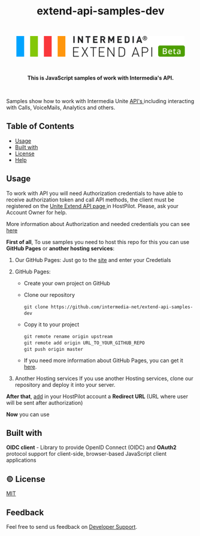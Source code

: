 
<h1 align="center"> extend-api-samples-dev </h1> <br>
<p align="center">
  <a href="https://developer.intermedia.com/">
    <img alt="GitPoint" title="GitPoint" src="https://github.com/GeorgeGevorkyan/EXT/blob/master/logo-beta.svg" width="450">
  </a>
</p>
<br>
<p align="center">
 <strong>This is JavaScript samples of work with Intermedia's API.</strong>
</p>
<br>
<p>
  Samples show how to work with Intermedia Unite <a href = "https://developer.intermedia.com/index.html"> API's </a> including interacting with Calls, VoiceMails, Analytics and others.
</p>

## Table of Contents

* [Usage](#Usage)
* [Built with](#Built-with)
* [License](#License)
* [Help](#Help)


## Usage

   To work with API you will need Authorization credentials to have able to receive authorization token and call API methods, the client must be registered on the 
   <a href ="https://kb.intermedia.net/article/63780"> Unite Extend API page </a> in HostPilot. Please, ask your Account Owner for help.

   More information about Authorization and needed credentials you can see <a href ="https://developer.intermedia.com/api/spec/calling/index.html#dev-guide-auth-guide">here</a>

**First of all**, To use samples you need to host this repo for this you can use **GitHub Pages** or **another hosting services**:
  1. Our GitHub Pages:
     Just go to the [site]() and enter your Credetials
     
  2. GitHub Pages:    
      - Create your own project on GitHub
      
      - Clone our repository
            
        `git clone https://github.com/intermedia-net/extend-api-samples-dev`
      - Copy it to your project
             
        `git remote rename origin upstream`     
        `git remote add origin URL_TO_YOUR_GITHUB_REPO`     
        `git push origin master`
      - If you need more information about GitHub Pages, you can get it [here](https://docs.github.com/en/pages).
  
  3. Another Hosting services
      If you use another Hosting services, clone our repository and deploy it into your server.


**After that**, [add](https://kb.intermedia.net/article/63780) in your HostPilot account a **Redirect URL** (URL where user will be sent after authorization)
  
  
**Now** you can use


## Built with
  **OIDC client** - Library to provide OpenID Connect (OIDC) and **OAuth2** protocol support for client-side, browser-based JavaScript client applications

## :copyright: License
 [MIT](https://github.com/intermedia-net/extend-api-samples-dev/blob/main/LICENSE)

## Feedback
  Feel free to send us feedback on [Developer Support](https://developer.intermedia.com/articles/feedback.html). 

